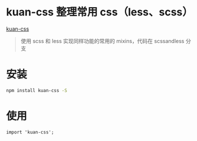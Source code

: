 # kuan-css 整理常用 css（less、scss）

[kuan-css](https://kuan1.github.io/kuan-css)

> 使用 scss 和 less 实现同样功能的常用的 mixins，代码在 scssandless 分支

# 安装

```bash
npm install kuan-css -S
```

# 使用

```css
import 'kuan-css';
```
